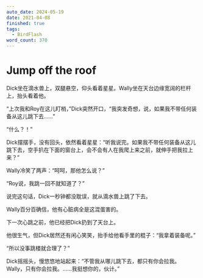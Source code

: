 ```yaml
---
auto_date: 2024-05-19
date: 2021-04-08
finished: true
tags:
  - BirdFlash
word_count: 370
---
```


# Jump off the roof

Dick坐在滴水兽上，双腿悬空，仰头看着星星。Wally坐在天台边缘宽阔的栏杆上，抬头看着他。

“上次我和Roy在这儿盯梢，”Dick突然开口，“我突发奇想，说，如果我不带任何装备从这儿跳下去……”

“什么？！”

Dick摆摆手，没有回头，依然看着星星：“听我说完。如果我不带任何装备从这儿跳下去，空手扒在下面的窗台上，会不会有人在我爬上来之前，就伸手把我拉上来？”

Wally冷笑了两声：“呵呵，那他怎么说？”

“Roy说，我跳一回不就知道了？”

说完这句话，Dick一秒钟都没耽误，就从滴水兽上跳了下去。

Wally百分百确信，他有心脏病全是这混蛋害的。

下一次心跳之前，他已经把Dick扔到了天台上。

他很生气，但Dick居然还有闲心笑笑，抬手给他看手里的棍子：“我拿着装备呢。”

“所以没事跳楼就合理了？”

Dick摇摇头，慢悠悠地站起来：“不管我从哪儿跳下去，都只有你会拉我。Wally，只有你会拉我。……我挺想你的，伙计。”
